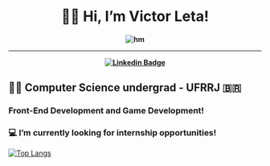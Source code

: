 <h1 align="center">
  👋😃 Hi, I’m Victor Leta!
  
<h4 align="center">
  
  ![hm](https://i.imgur.com/6yY53yT.gif)
  
<hr>

[![Linkedin Badge](https://img.shields.io/badge/-Linkedin-blue?style=for-the-badge&logo=Linkedin&logoColor=white&link=https://github.com/victorrlo)](https://www.linkedin.com/in/victor-leta-13475015b)

## 👨‍💻 Computer Science undergrad - UFRRJ 🇧🇷
### Front-End Development and Game Development!
### 💻 I’m currently looking for internship opportunities!   

[![Top Langs](https://github-readme-stats.vercel.app/api/top-langs/?username=victorrlo&&show_icons=true&layout=compact&theme=dracula)](https://github.com/victorrlo)


<!---
victorrlo/victorrlo is a ✨ special ✨ repository because its `README.md` (this file) appears on your GitHub profile.
You can click the Preview link to take a look at your changes.
--->
